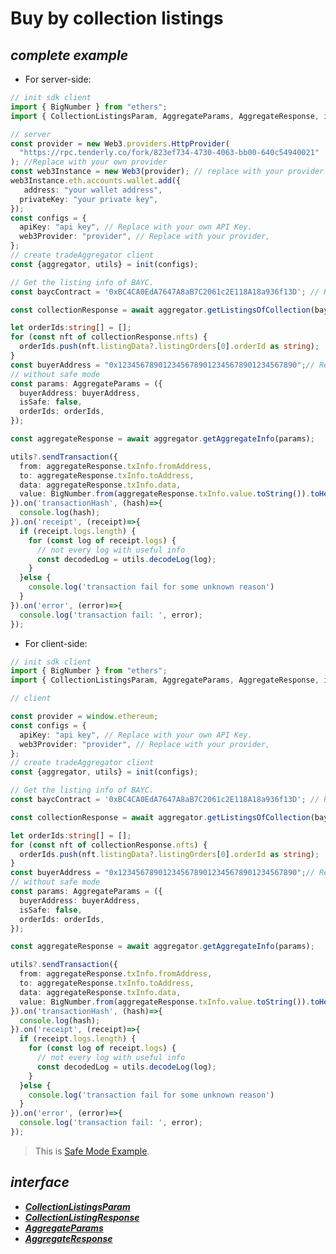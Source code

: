 # Buy by collection listings
##  ***complete example***
- For server-side:
```ts
// init sdk client
import { BigNumber } from "ethers";
import { CollectionListingsParam, AggregateParams, AggregateResponse, init } from "@nftgo/gotrading";

// server
const provider = new Web3.providers.HttpProvider(
  "https://rpc.tenderly.co/fork/823ef734-4730-4063-bb00-640c54940021"
); //Replace with your own provider
const web3Instance = new Web3(provider); // replace with your provider
web3Instance.eth.accounts.wallet.add({
   address: "your wallet address",
  privateKey: "your private key",
});
const configs = {
  apiKey: "api key", // Replace with your own API Key.
  web3Provider: "provider", // Replace with your provider,
};
// create tradeAggregator client
const {aggregator, utils} = init(configs);

// Get the listing info of BAYC.
const baycContract = '0xBC4CA0EdA7647A8aB7C2061c2E118A18a936f13D'; // Replace with your test collection

const collectionResponse = await aggregator.getListingsOfCollection(baycContract);

let orderIds:string[] = [];
for (const nft of collectionResponse.nfts) {
  orderIds.push(nft.listingData?.listingOrders[0].orderId as string);
}
const buyerAddress = "0x1234567890123456789012345678901234567890";// Replace with buyer address.
// without safe mode
const params: AggregateParams = ({
  buyerAddress: buyerAddress,
  isSafe: false,
  orderIds: orderIds,
});

const aggregateResponse = await aggregator.getAggregateInfo(params);

utils?.sendTransaction({
  from: aggregateResponse.txInfo.fromAddress,
  to: aggregateResponse.txInfo.toAddress,
  data: aggregateResponse.txInfo.data,
  value: BigNumber.from(aggregateResponse.txInfo.value.toString()).toHexString()
}).on('transactionHash', (hash)=>{
  console.log(hash);
}).on('receipt', (receipt)=>{
  if (receipt.logs.length) {
    for (const log of receipt.logs) {
      // not every log with useful info
      const decodedLog = utils.decodeLog(log);
    }
  }else {
    console.log('transaction fail for some unknown reason')
  }
}).on('error', (error)=>{
  console.log('transaction fail: ', error);
});
```
- For client-side:

```ts
// init sdk client
import { BigNumber } from "ethers";
import { CollectionListingsParam, AggregateParams, AggregateResponse, init } from "@nftgo/gotrading";

// client

const provider = window.ethereum;
const configs = {
  apiKey: "api key", // Replace with your own API Key.
  web3Provider: "provider", // Replace with your provider,
};
// create tradeAggregator client
const {aggregator, utils} = init(configs);

// Get the listing info of BAYC.
const baycContract = '0xBC4CA0EdA7647A8aB7C2061c2E118A18a936f13D'; // Replace with your test collection

const collectionResponse = await aggregator.getListingsOfCollection(baycContract);

let orderIds:string[] = [];
for (const nft of collectionResponse.nfts) {
  orderIds.push(nft.listingData?.listingOrders[0].orderId as string);
}
const buyerAddress = "0x1234567890123456789012345678901234567890";// Replace with buyer address.
// without safe mode
const params: AggregateParams = ({
  buyerAddress: buyerAddress,
  isSafe: false,
  orderIds: orderIds,
});

const aggregateResponse = await aggregator.getAggregateInfo(params);

utils?.sendTransaction({
  from: aggregateResponse.txInfo.fromAddress,
  to: aggregateResponse.txInfo.toAddress,
  data: aggregateResponse.txInfo.data,
  value: BigNumber.from(aggregateResponse.txInfo.value.toString()).toHexString()
}).on('transactionHash', (hash)=>{
  console.log(hash);
}).on('receipt', (receipt)=>{
  if (receipt.logs.length) {
    for (const log of receipt.logs) {
      // not every log with useful info
      const decodedLog = utils.decodeLog(log);
    }
  }else {
    console.log('transaction fail for some unknown reason')
  }
}).on('error', (error)=>{
  console.log('transaction fail: ', error);
});
```
>
> This is [Safe Mode Example](https://github.com/NFTGo/GoTrading-js/blob/feat/draft/docs/tradeAggregator/tradeWithSafeMode.md).

## ***interface***
  - [***CollectionListingsParam***](https://github.com/NFTGo/GoTrading-js/blob/feat/draft/docs/interfaces/CollectionListingsParam.md)
  - [***CollectionListingResponse***](https://github.com/NFTGo/GoTrading-js/blob/feat/draft/docs/interfaces/CollectionListingResponse.md)
  - [***AggregateParams***](https://github.com/NFTGo/GoTrading-js/blob/feat/draft/docs/interfaces/TradeAggregatorParams.md)
  - [***AggregateResponse***](https://github.com/NFTGo/GoTrading-js/blob/feat/draft/docs/interfaces/TradeAggregatorResponse.md)

